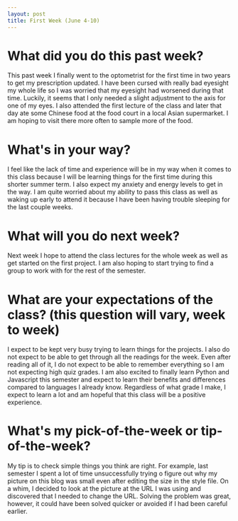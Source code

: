 ```yaml
---
layout: post
title: First Week (June 4-10) 
---
```



# What did you do this past week?
This past week I finally went to the optometrist for the first time in two years to get my prescription updated. I have been cursed with really bad eyesight my whole life so I was worried that my eyesight had worsened during that time. Luckily, it seems that I only needed a slight adjustment to the axis for one of my eyes. I also attended the first lecture of the class and later that day ate some Chinese food at the food court in a local Asian supermarket. I am hoping to visit there more often to sample more of the food. 

# What's in your way?
I feel like the lack of time and experience will be in my way when it comes to this class because I will be learning things for the first time during this shorter summer term. I also expect my anxiety and energy levels to get in the way.  I am quite worried about my ability to pass this class as well as waking up early to attend it because I have been having trouble sleeping for the last couple weeks. 

# What will you do next week?
Next week I hope to attend the class lectures for the whole week as well as get started on the first project. I am also hoping to start trying to find a group to work with for the rest of the semester. 

# What are your expectations of the class? (this question will vary, week to week)
I expect to be kept very busy trying to learn things for the projects. I also do not expect to be able to get through all the readings for the week. Even after reading all of it, I do not expect to be able to remember everything so I am not expecting high quiz grades.  I am also excited to finally learn Python and Javascript this semester and expect to learn their benefits and differences compared to languages I already know. Regardless of what grade I make, I expect to learn a lot and am hopeful that this class will be a positive experience. 

# What's my pick-of-the-week or tip-of-the-week?
My tip is to check simple things you think are right. For example, last semester I spent a lot of time unsuccessfully trying o figure out why my picture on this blog was small even after editing the size in the style file. On a whim, I decided to look at the picture at the URL I was using and discovered that I needed to change the URL. Solving the problem was great, however, it could have been solved quicker or avoided if I had been careful earlier. 
